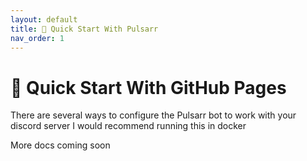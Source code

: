 ```yaml
---
layout: default
title: 🚀 Quick Start With Pulsarr
nav_order: 1
---
```


# 🚀 Quick Start With GitHub Pages

There are several ways to configure the Pulsarr bot to work with your discord server
I would recommend running this in docker

More docs coming soon